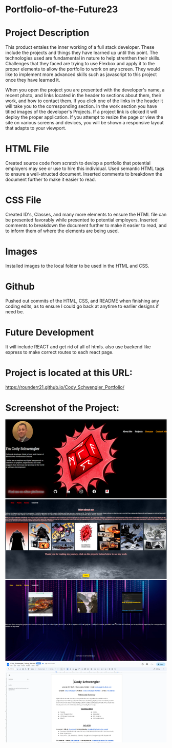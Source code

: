 # Portfolio-of-the-Future23

# Project Description

This product entales the inner working of a full stack developer. These include the projects and things they have learned up until this point. The technologies used are fundamental in nature to help strenthen their skills. Challenges that they faced are trying to use Flexbox and apply it to the proper elements to allow the portfolio to work on any screen. They would like to implement more advanced skills such as javascript to this project once they have learned it. 

When you open the project you are presented with the developer's name, a recent photo, and links located in the header to sections about them, their work, and how to contact them. If you click one of the links in the header it will take you to the corresponding section. In the work section you have titled images of the developer's Projects. If a project link is clicked it will deploy the proper application. If you attempt to resize the page or view the site on various screens and devices, you will be shown a responsive layout that adapts to your viewport.

# HTML File
Created source code from scratch to devlop a portfolio that potential employers may see or use to hire this individual. Used semantic HTML tags to ensure a well-structed document. Inserted comments to breakdown the document further to make it easier to read.

# CSS File
Created ID's, Classes, and many more elements to ensure the HTML file can be presented favorably while presented to potential employers. Inserted comments to breakdown the document further to make it easier to read, and to inform them of where the elements are being used.

# Images
Installed images to the local folder to be used in the HTML and CSS.

# Github
Pushed out commits of the HTML, CSS, and README when finishing any coding edits, as to ensure I could go back at anytime to earlier designs if need be.

# Future Development
It will include REACT and get rid of all of htmls. also use backend like express to make correct routes to each react page.

# Project is located at this URL:

https://rounderr21.github.io/Cody_Schwengler_Portfolio/

# Screenshot of the Project:

![Alt text](/Assets/Images/Screenshot%20(140).png "Home Page.")
![Alt text](/Assets/Images/Screenshot%20(141).png "About Me Page")
![Alt text](/Assets/Images/Screenshot%20(143).png "Projects Page")
![Alt text](/Assets/Images/Screenshot%20(142).png "Resume Page")
